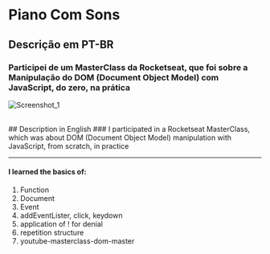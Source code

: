 # Piano Com Sons

## Descrição em PT-BR
### Participei de um MasterClass da Rocketseat, que foi sobre a Manipulação do DOM (Document Object Model) com JavaScript, do zero, na prática


![Screenshot_1](https://user-images.githubusercontent.com/78617974/113496605-b757ea80-94d1-11eb-8dc9-aacb9b747274.jpg)




<br>
## Description in English
### I participated in a Rocketseat MasterClass, which was about DOM (Document Object Model) manipulation with JavaScript, from scratch, in practice 
<br>

---
#### I learned the basics of:
1. Function
2. Document
3. Event
4. addEventLister, click, keydown
5. application of ! for denial
6. repetition structure
7. youtube-masterclass-dom-master

